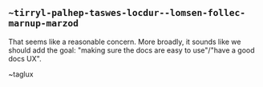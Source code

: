 ## `~tirryl-palhep-taswes-locdur--lomsen-follec-marnup-marzod`
That seems like a reasonable concern.  More broadly, it sounds like we should add the goal: "making sure the docs are easy to use"/"have a good docs UX".

~taglux